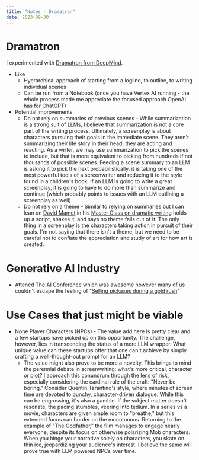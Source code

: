 ```yaml
---
title: "Notes - Dramatron"
date: 2023-09-30
---
```


# Dramatron
I experimented with [Dramatron from DeepMind](https://www.deepmind.com/open-source/dramatron). 
- Like
  - Hyerarchical approach of starting from a logline, to outline, to writing individual scenes
  - Can be run from a Notebook (once you have Vertex AI running - the whole process made me appreciate the focused approach OpenAI has for ChatGPT) 
- Potential improvements
  - Do not rely on summaries of previous scenes - While summarization is a strong suit of LLMs, I believe that summarization is not a core part of the writing process. Ultimately, a screenplay is about characters pursuing their goals in the immediate scene. They aren't summarizing their life story in their head; they are acting and reacting. As a writer, we may use summarization to pick the scenes to include, but that is more equivalent to picking from hundreds if not thousands of possible scenes. Feeding a scene summary to an LLM is asking it to pick the next probabilistically, it is taking one of the most powerful tools of a screenwriter and reducing it to the style found in a children's book. If an LLM is going to write a great screenplay, it is going to have to do more than summarize and continue (which probably points to issues with an LLM outlining a screenplay as well)
  - Do not rely on a theme - Similar to relying on summaries but I can lean on [David Mamet](https://en.wikipedia.org/wiki/David_Mamet) in his [Master Class on dramatic writing](https://www.masterclass.com/classes/david-mamet-teaches-dramatic-writing) holds up a script, shakes it, and says no theme falls out of it. The only thing in a screenplay is the characters taking action in pursuit of their goals. I'm not saying that there isn't a theme, but we need to be careful not to conflate the appreciation and study of art for how art is created.

# Generative AI Industry
- Attened [The AI Conference](https://aiconference.com/) which was awesome however many of us couldn't escape the feeling of "[Selling pickaxes during a gold rush](https://cdixon.org/2011/02/05/selling-pickaxes-during-a-gold-rush)"

# Use Cases that just might be viable
- None Player Characters (NPCs) - The value add here is pretty clear and a few startups have picked up on this opportunity. The challenge, however, lies in transcending the status of a mere LLM wrapper. What unique value can these startups offer that one can't achieve by simply crafting a well-thought-out prompt for an LLM?
  - The value might also prove to be more a novelty. This brings to mind the perennial debate in screenwriting: what's more critical, character or plot? I approach this conundrum through the lens of risk, especially considering the cardinal rule of the craft: "Never be boring." Consider Quentin Tarantino's style, where minutes of screen time are devoted to punchy, character-driven dialogue. While this can be engrossing, it's also a gamble. If the subject matter doesn't resonate, the pacing stumbles, veering into tedium. In a series vs a movie, characters are given ample room to "breathe," but this extended focus can border on the monotonous. Returning to the example of "The Godfather," the film manages to engage nearly everyone, despite its focus on otherwise polarizing Mob characters. When you hinge your narrative solely on characters, you skate on thin ice, jeopardizing your audience's interest. I believe the same will prove true with LLM powered NPCs over time.
